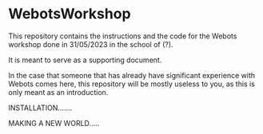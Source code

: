 # WebotsWorkshop


This repository contains the instructions and the code for the Webots workshop done in 31/05/2023 in the school of (?).

It is meant to serve as a supporting document.

In the case that someone that has already have significant experience with Webots comes here, this repository will be mostly useless to you, as this is only meant as an introduction.



INSTALLATION.......


MAKING A NEW WORLD.....
















